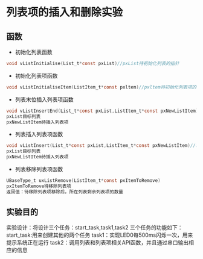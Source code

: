 # 列表项的插入和删除实验
## 函数
- 初始化列表函数
```C
void vListInitialise(List_t*const pxList)//pxList待初始化列表的指针
```
- 初始化列表项函数
```C
void vListInitialiseItem(ListItem_t*const pxltem)//pxltem待初始化列表项的指针  
```
- 列表末位插入列表项函数
```C
void vListInsertEnd(List_t*const pxList,ListItem_t*const pxNewListItem)
pxList目标列表
pxNewListItem待插入列表项
```
- 列表插入列表项函数
```C
void vListInsert(List_t*const pxList,ListItem_t*const pxNewListItem)//将待插入列表的列表项按照列表项值升序进行排序，有序地插入到列表中
pxList目标列表
pxNewListItem待插入列表项
```
- 列表移除列表项函数
```C
UBaseType_t uxListRemove(ListItem_t*const pxItemToRemove)
pxItemToRemove待移除列表项
返回值：待移除列表项移除后，所在列表剩余列表项的数量
```
## 实验目的
实验设计：将设计三个任务：start_task,task1,task2
三个任务的功能如下：
start_task:用来创建其他的两个任务
task1：实现LED0每500ms闪烁一次，用来提示系统正在运行
task2：调用列表和列表项相关API函数，并且通过串口输出相应的信息
